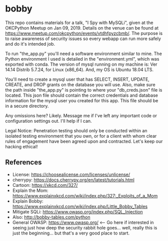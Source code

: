# bobby
This repo contains materials for a talk, "I Spy with MySQLi", given at the OKCPython Meetup on Jan 09, 2019.
Details on the venue can be found at https://www.meetup.com/okcpython/events/vtdhfpyzcbmb/. The purpose is to raise awareness of security issues so every webapp can run more safely and do it's intended job.

To run "the_app.py" you'll need a software environment similar to mine. The Python environment I used is detailed in the "environment.yml", which was exported with conda. The version of mysql running on my machine is: Ver 14.14 Distrib 5.7.24, for Linux (x86_64). And, my OS is Ubuntu 18.04 LTS.

You'll need to create a mysql user that has SELECT, INSERT, UPDATE, CREATE, and DROP grants on the database you will use. Also, make sure the path inside "the_app.py" is pointing to where your "db_creds.json" file is located. This json file should contain the correct credentials and database information for the mysql user you created for this app. This file should be in a secure directory.

Any omissions here? Likely. Message me if I've left any important code or configuration settings out. I'll help if I can.

Legal Notice: Penetration testing should only be conducted within an isolated testing environment that you own, or for a client with whom clear rules of engagement have been agreed upon and contracted. Let's keep our hacking ethical!


## References
 - License:         https://choosealicense.com/licenses/unlicense/ 
 - cherrypy:        https://docs.cherrypy.org/en/latest/tutorials.html
 - Cartoon:         https://xkcd.com/327/
 - Explain the Mom: https://www.explainxkcd.com/wiki/index.php/327:_Exploits_of_a_Mom
 - Explain Bobby:   https://www.explainxkcd.com/wiki/index.php/Little_Bobby_Tables
 - Mitigate SQLi:   https://www.owasp.org/index.php/SQL_Injection
 - Also:            http://bobby-tables.com/python
 - General OWASP:   https://www.owasp.org/ <-- Go here if interested in seeing just how deep the security rabbit hole goes... well, really this is just the beginning... but that's a very good place to start.
